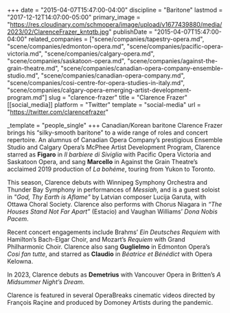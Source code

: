 +++
date = "2015-04-07T15:47:00-04:00"
discipline = "Baritone"
lastmod = "2017-12-12T14:07:00-05:00"
primary_image = "https://res.cloudinary.com/schmopera/image/upload/v1677439880/media/2023/02/ClarenceFrazer_kntqtb.jpg"
publishDate = "2015-04-07T15:47:00-04:00"
related_companies = ["scene/companies/tapestry-opera.md", "scene/companies/edmonton-opera.md", "scene/companies/pacific-opera-victoria.md", "scene/companies/calgary-opera.md", "scene/companies/saskatoon-opera.md", "scene/companies/against-the-grain-theatre.md", "scene/companies/canadian-opera-company-ensemble-studio.md", "scene/companies/canadian-opera-company.md", "scene/companies/cosi-centre-for-opera-studies-in-italy.md", "scene/companies/calgary-opera-emerging-artist-development-program.md"]
slug = "clarence-frazer"
title = "Clarence Frazer"
[[social_media]]
platform = "Twitter"
template = "social-media"
url = "https://twitter.com/clarencefrazer"

_template = "people_single"
+++
Canadian/Korean baritone Clarence Frazer brings his “silky-smooth baritone” to a wide range of roles and concert repertoire. An alumnus of Canadian Opera Company’s prestigious Ensemble Studio and Calgary Opera’s McPhee Artist Development Program, Clarence starred as **Figaro** in _Il barbiere di Siviglia_ with Pacific Opera Victoria and Saskatoon Opera, and sang **Marcello** in Against the Grain Theatre’s acclaimed 2019 production of _La bohéme_, touring from Yukon to Toronto.

This season, Clarence debuts with Winnipeg Symphony Orchestra and Thunder Bay Symphony in performances of _Messiah_, and is a guest soloist in _"God, Thy Earth is Aflame"_ by Latvian composer Lucija Garuta, with Ottawa Choral Society. Clarence also performs with Chorus Niagara in _“The Houses Stand Not Far Apart”_ (Estacio) and Vaughan Williams’ _Dona Nobis Pacem_.

Recent concert engagements include Brahms’ _Ein Deutsches Requiem_ with Hamilton’s Bach-Elgar Choir, and Mozart’s _Requiem_ with Grand Philharmonic Choir. Clarence also sang **Guglielmo** in Edmonton Opera’s _Cosi fan tutte_, and starred as **Claudio** in _Béatrice et Bénédict_ with Opera Kelowna.

In 2023, Clarence debuts as **Demetrius** with Vancouver Opera in Britten’s _A Midsummer Night’s Dream_.

Clarence is featured in several OperaBreaks cinematic videos directed by François Raçine and produced by Domoney Artists during the pandemic.

### 